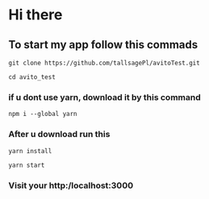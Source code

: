 <h1>Hi there</h1>
<h2>
To start my app follow this commads</h2>

```
git clone https://github.com/tallsagePl/avitoTest.git
```

```
cd avito_test
```

<h3>if u dont use yarn, download it  by this command </h3>

```
npm i --global yarn
```

<h3>After u download run this</h3>

```
yarn install
```

```
yarn start
```

<h3>Visit your http:/localhost:3000 </h3>
